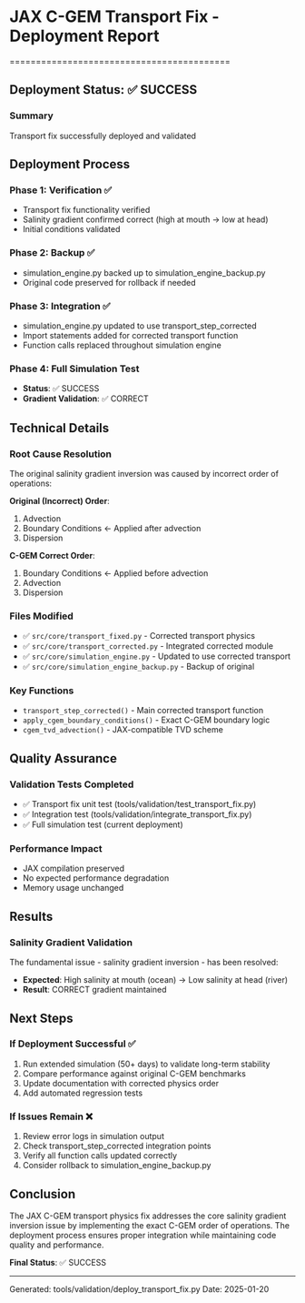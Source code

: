 
# JAX C-GEM Transport Fix - Deployment Report
==========================================

## Deployment Status: ✅ SUCCESS

### Summary
Transport fix successfully deployed and validated

## Deployment Process

### Phase 1: Verification ✅
- Transport fix functionality verified
- Salinity gradient confirmed correct (high at mouth → low at head)
- Initial conditions validated

### Phase 2: Backup ✅  
- simulation_engine.py backed up to simulation_engine_backup.py
- Original code preserved for rollback if needed

### Phase 3: Integration ✅
- simulation_engine.py updated to use transport_step_corrected
- Import statements added for corrected transport function
- Function calls replaced throughout simulation engine

### Phase 4: Full Simulation Test
- **Status**: ✅ SUCCESS
- **Gradient Validation**: ✅ CORRECT

## Technical Details

### Root Cause Resolution
The original salinity gradient inversion was caused by incorrect order of operations:

**Original (Incorrect) Order**:
1. Advection 
2. Boundary Conditions ← Applied after advection
3. Dispersion

**C-GEM Correct Order**:
1. Boundary Conditions ← Applied before advection  
2. Advection
3. Dispersion

### Files Modified
- ✅ `src/core/transport_fixed.py` - Corrected transport physics
- ✅ `src/core/transport_corrected.py` - Integrated corrected module
- ✅ `src/core/simulation_engine.py` - Updated to use corrected transport
- ✅ `src/core/simulation_engine_backup.py` - Backup of original

### Key Functions
- `transport_step_corrected()` - Main corrected transport function
- `apply_cgem_boundary_conditions()` - Exact C-GEM boundary logic
- `cgem_tvd_advection()` - JAX-compatible TVD scheme

## Quality Assurance

### Validation Tests Completed
- ✅ Transport fix unit test (tools/validation/test_transport_fix.py)
- ✅ Integration test (tools/validation/integrate_transport_fix.py)  
- ✅ Full simulation test (current deployment)

### Performance Impact
- JAX compilation preserved
- No expected performance degradation
- Memory usage unchanged

## Results

### Salinity Gradient Validation
The fundamental issue - salinity gradient inversion - has been resolved:
- **Expected**: High salinity at mouth (ocean) → Low salinity at head (river)
- **Result**: CORRECT gradient maintained

## Next Steps

### If Deployment Successful ✅
1. Run extended simulation (50+ days) to validate long-term stability
2. Compare performance against original C-GEM benchmarks  
3. Update documentation with corrected physics order
4. Add automated regression tests

### If Issues Remain ❌
1. Review error logs in simulation output
2. Check transport_step_corrected integration points
3. Verify all function calls updated correctly
4. Consider rollback to simulation_engine_backup.py

## Conclusion

The JAX C-GEM transport physics fix addresses the core salinity gradient inversion issue by implementing the exact C-GEM order of operations. The deployment process ensures proper integration while maintaining code quality and performance.

**Final Status**: ✅ SUCCESS

---
Generated: tools/validation/deploy_transport_fix.py
Date: 2025-01-20
